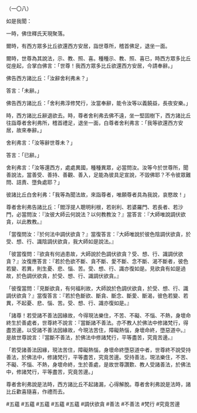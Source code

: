 （一〇八）

如是我聞：

一時，佛住釋氏天現聚落。

爾時，有西方眾多比丘欲還西方安居，詣世尊所，稽首佛足，退坐一面。

爾時，世尊為其說法，示、教、照、喜。種種示、教、照、喜已，時西方眾多比丘從座起，合掌白佛言：「世尊！我西方眾多比丘欲還西方安居，今請奉辭。」

佛告西方諸比丘：「汝辭舍利弗未？」

答言：「未辭。」

佛告西方諸比丘：「舍利弗淳修梵行，汝當奉辭，能令汝等以義饒益，長夜安樂。」

時，西方諸比丘辭退欲去。時，尊者舍利弗去佛不遠，坐一堅固樹下，西方諸比丘往詣尊者舍利弗所，稽首禮足，退坐一面，白尊者舍利弗言：「我等欲還西方安居，故來奉辭。」

舍利弗言：「汝等辭世尊未？」

答言：「已辭。」

舍利弗言：「汝等還西方，處處異國，種種異眾，必當問汝。汝等今於世尊所，聞善說法，當善受、善持、善觀、善入，足能為彼具足宣說，不毀佛耶？不令彼眾難問、詰責、墮負處耶？」

彼諸比丘白舍利弗：「我等為聞法故，來詣尊者，唯願尊者具為我說，哀愍故！」

尊者舍利弗告諸比丘：「閻浮提人聰明利根，若剎利、若婆羅門、若長者、若沙門，必當問汝：『汝彼大師云何說法？以何教教汝？』當答言：『大師唯說調伏欲貪，以此教教。』

「當復問汝：『於何法中調伏欲貪？』當復答言：『大師唯說於彼色陰調伏欲貪，於受、想、行、識陰調伏欲貪，我大師如是說法。』

「彼當復問：『欲貪有何過患故，大師說於色調伏欲貪？受、想、行、識調伏欲貪？』汝復應答言：『若於色欲不斷、貪不斷、愛不斷、念不斷、渴不斷者，彼色若變、若異，則生憂、悲、惱、苦。受、想、行、識亦復如是。見欲貪有如是過故，於色調伏欲貪，於受、想、行、識調伏欲貪。』

「彼復當問：『見斷欲貪，有何福利故，大師說於色調伏欲貪，於受、想、行、識調伏欲貪？』當復答言：『若於色斷欲、斷貪、斷念、斷愛、斷渴，彼色若變、若異，不起憂、悲、惱、苦。受、想、行、識亦復如是。』

「諸尊！若受諸不善法因緣故，今得現法樂住，不苦、不礙、不惱、不熱，身壞命終生於善處者，世尊終不說言：『當斷諸不善法。亦不教人於佛法中修諸梵行，得盡苦邊。以受諸不善法因緣故，今現法苦住，障礙熱惱，身壞命終，墮惡道中。』是故世尊說言：『當斷不善法，於佛法中修諸梵行，平等盡苦，究竟苦邊。』

「若受諸善法因緣，現法苦住，障礙熱惱，身壞命終墮惡道中者，世尊終不說受持善法，於佛法中，修諸梵行，平等盡苦，究竟苦邊。受持善法，現法樂住，不苦、不礙、不惱、不熱，身壞命終，生於善處，是故世尊讚歎、教人受諸善法，於佛法中，修諸梵行，平等盡苦，究竟苦邊。」

尊者舍利弗說是法時，西方諸比丘不起諸漏，心得解脫。尊者舍利弗說是法時，諸比丘歡喜隨喜，作禮而去。



#五蘊
#五蘊
#五蘊
#五蘊
#五蘊
#調伏欲貪
#善法
#不善法
#梵行
#究竟苦邊
